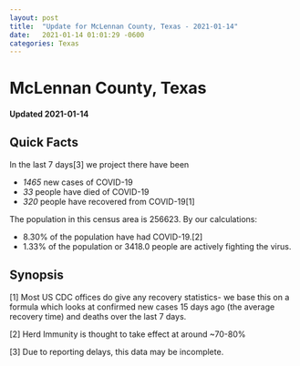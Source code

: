 ```yaml
---
layout: post
title:  "Update for McLennan County, Texas - 2021-01-14"
date:   2021-01-14 01:01:29 -0600
categories: Texas
---
```


# McLennan County, Texas
#### Updated 2021-01-14

## Quick Facts

In the last 7 days[3] we project there have been
- *1465* new cases of COVID-19
- *33* people have died of COVID-19
- *320* people have recovered from COVID-19[1]

The population in this census area is 256623. By our calculations:
- 8.30% of the population have had COVID-19.[2]
- 1.33% of the population or 3418.0 people are actively fighting the virus.

## Synopsis




[1] Most US CDC offices do give any recovery statistics- we base this on a formula which looks at confirmed new cases
15 days ago (the average recovery time) and deaths over the last 7 days.

[2] Herd Immunity is thought to take effect at around ~70-80%

[3] Due to reporting delays, this data may be incomplete.
 
    
